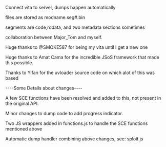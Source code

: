 Connect vita to server, dumps happen automatically

files are stored as modname.seg#.bin 

segments are code,rodata, and two metadata sections sometimes




collaboration between Major_Tom and myself. 

Huge thanks to @SMOKE587 for being my vita until I get a new one

Huge thanks to Amat Cama for the incredible JSoS framework that made this possible.

Thanks to Yifan for the uvloader source code on which alot of this was based


----Some Details about changes----

 A few SCE functions have been resolved and added to this, not present in the original API.
	
 Minor changes to dump code to add progress indicator.
 
 Two JS wrappers added in functions.js to handle the SCE functions mentioned above
 
 Automatic dump handler combining above changes, see: sploit.js
 
 




